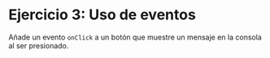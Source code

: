 # Ejercicio 3: Uso de eventos

Añade un evento `onClick` a un botón que muestre un mensaje en la consola al ser presionado.